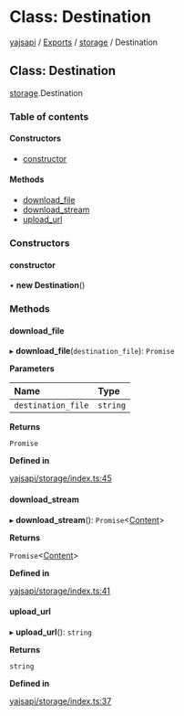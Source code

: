 # Class: Destination

[yajsapi](../yajsapi.md) / [Exports](../modules/) / [storage](../modules/storage.md) / Destination

## Class: Destination

[storage](../modules/storage.md).Destination

### Table of contents

#### Constructors

* [constructor](storage.destination.md#constructor)

#### Methods

* [download\_file](storage.destination.md#download_file)
* [download\_stream](storage.destination.md#download_stream)
* [upload\_url](storage.destination.md#upload_url)

### Constructors

#### constructor

• **new Destination**\(\)

### Methods

#### download\_file

▸ **download\_file**\(`destination_file`\): `Promise`

**Parameters**

| Name | Type |
| :--- | :--- |
| `destination_file` | `string` |

**Returns**

`Promise`

**Defined in**

[yajsapi/storage/index.ts:45](https://github.com/golemfactory/yajsapi/blob/8f42a91/yajsapi/storage/index.ts#L45)

#### download\_stream

▸ **download\_stream**\(\): `Promise`&lt;[Content](storage.content.md)&gt;

**Returns**

`Promise`&lt;[Content](storage.content.md)&gt;

**Defined in**

[yajsapi/storage/index.ts:41](https://github.com/golemfactory/yajsapi/blob/8f42a91/yajsapi/storage/index.ts#L41)

#### upload\_url

▸ **upload\_url**\(\): `string`

**Returns**

`string`

**Defined in**

[yajsapi/storage/index.ts:37](https://github.com/golemfactory/yajsapi/blob/8f42a91/yajsapi/storage/index.ts#L37)

